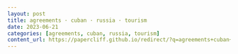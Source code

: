 ```yaml
---
layout: post
title: agreements · cuban · russia · tourism
date: 2023-06-21
categories: [agreements, cuban, russia, tourism]
content_url: https://papercliff.github.io/redirect/?q=agreements+cuban+russia+tourism&tbs=cdr:1,cd_min:6/20/2023,cd_max:6/22/2023
---
```

